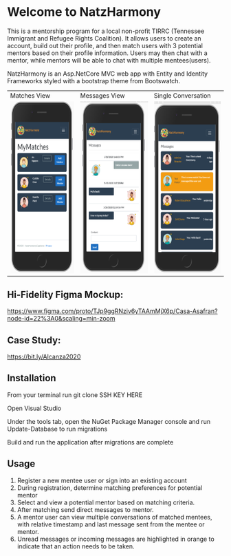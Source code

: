 # Welcome to NatzHarmony

This is a mentorship program for a local non-profit TIRRC (Tennessee Immigrant and Refugee Rights Coalition). It allows users to create an account, build out their profile, and then match users with 3 potential mentors based on their profile information. Users may then chat with a mentor, while mentors will be able to chat with multiple mentees(users). 

NatzHarmony is an Asp.NetCore MVC web app with Entity and Identity Frameworks styled with a bootstrap theme from Bootswatch.

<table>
  <tr>
    <td>Matches View</td>
     <td>Messages View</td>
     <td>Single Conversation</td>
  </tr>
  <tr>
    <td><img src="./NatzHarmonyCapstone/wwwroot/RM-images/natz3.PNG" height="400"></td>
    <td><img src="./NatzHarmonyCapstone/wwwroot/RM-images/natz2.PNG" height="400"></td>
    <td><img src="./NatzHarmonyCapstone/wwwroot/RM-images/natz1.PNG" height="400"></td>
  </tr>
 </table>


  
  

## Hi-Fidelity Figma Mockup:
https://www.figma.com/proto/TJp9ggRNziv6yTAAmMjX6p/Casa-Asafran?node-id=22%3A0&scaling=min-zoom

## Case Study:
https://bit.ly/Alcanza2020

## Installation

From your terminal run git clone SSH KEY HERE

Open Visual Studio

Under the tools tab, open the NuGet Package Manager console and run Update-Database to run migrations

Build and run the application after migrations are complete

## Usage
1. Register a new mentee user or sign into an existing account
2. During registration, determine matching preferences for potential mentor
3. Select and view a potential mentor based on matching criteria.
4. After matching send direct messages to mentor.
5. A mentor user can view multiple conversations of matched mentees, with relative timestamp and last message sent from the mentee or mentor. 
6. Unread messages or incoming messages are highlighted in orange to indicate that an action needs to be taken.
